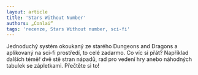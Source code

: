 ```yaml
---
layout: article
title: 'Stars Without Number'
authors: „Conlai“
tags: 'recenze, Stars Without number, sci-fi'
---
```


Jednoduchý systém okoukaný ze starého Dungeons and Dragons a aplikovaný na sci-fi prostředí, to celé zadarmo. Co víc si přát? Například dalších téměř dvě stě stran nápadů, rad pro vedení hry anebo náhodných tabulek se zápletkami. Přečtěte si to!
